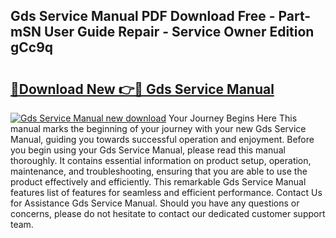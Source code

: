 ## Gds Service Manual PDF Download Free - Part-mSN User Guide Repair - Service Owner Edition gCc9q

# <h2><a href="http://cf19569.oget.top/?id=Gds+Service+Manual">🔗Download New 👉🔴 Gds Service Manual</a></h2>

[![Gds Service Manual new download](https://i.imgur.com/5g1atiW.png)](http://cf19569.oget.top/?id=Gds+Service+Manual)
Your Journey Begins Here This manual marks the beginning of your journey with your new Gds Service Manual, guiding you towards successful operation and enjoyment. Before you begin using your Gds Service Manual, please read this manual thoroughly. It contains essential information on product setup, operation, maintenance, and troubleshooting, ensuring that you are able to use the product effectively and efficiently. This remarkable Gds Service Manual features list of features for seamless and efficient performance. Contact Us for Assistance Gds Service Manual. Should you have any questions or concerns, please do not hesitate to contact our dedicated customer support team.
